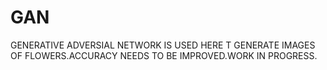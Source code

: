 # GAN
GENERATIVE ADVERSIAL NETWORK IS USED HERE T GENERATE IMAGES OF FLOWERS.ACCURACY NEEDS TO BE IMPROVED.WORK IN PROGRESS.
